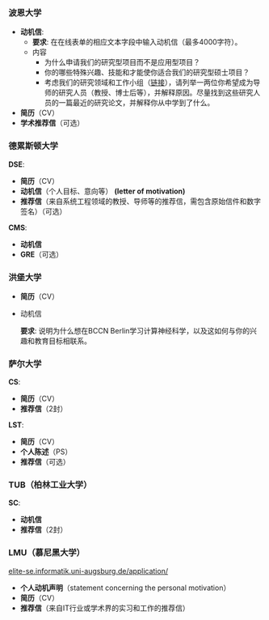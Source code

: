 ### 波恩大学

- **动机信**:
  - **要求**: 在在线表单的相应文本字段中输入动机信（最多4000字符）。
  - 内容
    - 为什么申请我们的研究型项目而不是应用型项目？
    - 你的哪些特殊兴趣、技能和才能使你适合我们的研究型硕士项目？
    - 考虑我们的研究领域和工作小组（[链接](https://www.informatik.uni-bonn.de/en/research)），请列举一两位你希望成为导师的研究人员（教授、博士后等），并解释原因。尽量找到这些研究人员的一篇最近的研究论文，并解释你从中学到了什么。
- **简历**（CV）
- **学术推荐信**（可选）

### 德累斯顿大学

**DSE**:

- **简历**（CV）
- **动机信**（个人目标、意向等） **(letter of motivation)**
- **推荐信**（来自系统工程领域的教授、导师等的推荐信，需包含原始信件和数字签名）（可选）

**CMS**:

- **动机信**
- **GRE**（可选）

### 洪堡大学

- **简历**（CV）

- 动机信

  **要求**: 说明为什么想在BCCN Berlin学习计算神经科学，以及这如何与你的兴趣和教育目标相联系。

### 萨尔大学

**CS**:

- **简历**（CV）
- **推荐信**（2封）

**LST**:

- **简历**（CV）
- **个人陈述**（PS）
- **推荐信**（可选）

### TUB（柏林工业大学）

**SC**:

- **动机信**
- **推荐信**（2封）

### LMU（慕尼黑大学）

[elite-se.informatik.uni-augsburg.de/application/](https://elite-se.informatik.uni-augsburg.de/application/)

- **个人动机声明**（statement concerning the personal motivation）
- **简历**（CV）
- **推荐信**（来自IT行业或学术界的实习和工作的推荐信）


